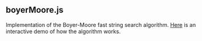 ## boyerMoore.js

Implementation of the Boyer-Moore fast string search algorithm.  [Here](https://dwnusbaum.github.io/boyerMoore.js/index.html) is an interactive demo of how the algorithm works.
